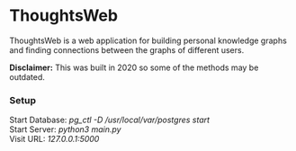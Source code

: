 # ThoughtsWeb

ThoughtsWeb is a web application for building personal knowledge graphs and finding connections between the graphs of different users.

**Disclaimer:** This was built in 2020 so some of the methods may be outdated.

### Setup

Start Database:  *pg_ctl -D /usr/local/var/postgres start* \
Start Server:  *python3 main.py* \
Visit URL:  *127.0.0.1:5000*

